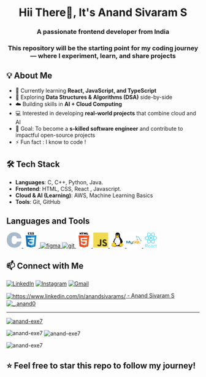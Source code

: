 
<h1 align="center">Hii There👋, It's Anand Sivaram S</h1>
<h3 align="center">A passionate frontend developer from India</h3>
<h3 align="center"> This repository will be the starting point for my coding journey — where I experiment, learn, and share projects </h3>



## 💡 About Me
- 🌱 Currently learning **React, JavaScript, and TypeScript**
- 📘 Exploring **Data Structures & Algorithms (DSA)** side-by-side
- ☁️ Building skills in **AI + Cloud Computing**
- 💻 Interested in developing **real-world projects** that combine cloud and AI
- 🎯 Goal: To become a **s-killed software engineer** and contribute to impactful open-source projects
- ⚡ Fun fact : I know to code !


## 🛠️ Tech Stack
- **Languages**: C, C++, Python, Java.
- **Frontend**: HTML, CSS, React , Javascript.
- **Cloud & AI (Learning)**: AWS, Machine Learning Basics  
- **Tools**: Git, GitHub

 ## Languages and Tools


<p align="left"> <a href="https://www.cprogramming.com/" target="_blank" rel="noreferrer"> <img src="https://raw.githubusercontent.com/devicons/devicon/master/icons/c/c-original.svg" alt="c" width="40" height="40"/> </a> <a href="https://www.w3schools.com/css/" target="_blank" rel="noreferrer"> <img src="https://raw.githubusercontent.com/devicons/devicon/master/icons/css3/css3-original-wordmark.svg" alt="css3" width="40" height="40"/> </a> <a href="https://www.figma.com/" target="_blank" rel="noreferrer"> <img src="https://www.vectorlogo.zone/logos/figma/figma-icon.svg" alt="figma" width="40" height="40"/> </a> <a href="https://git-scm.com/" target="_blank" rel="noreferrer"> <img src="https://www.vectorlogo.zone/logos/git-scm/git-scm-icon.svg" alt="git" width="40" height="40"/> </a> <a href="https://www.w3.org/html/" target="_blank" rel="noreferrer"> <img src="https://raw.githubusercontent.com/devicons/devicon/master/icons/html5/html5-original-wordmark.svg" alt="html5" width="40" height="40"/> </a> <a href="https://developer.mozilla.org/en-US/docs/Web/JavaScript" target="_blank" rel="noreferrer"> <img src="https://raw.githubusercontent.com/devicons/devicon/master/icons/javascript/javascript-original.svg" alt="javascript" width="40" height="40"/> </a> <a href="https://www.linux.org/" target="_blank" rel="noreferrer"> <img src="https://raw.githubusercontent.com/devicons/devicon/master/icons/linux/linux-original.svg" alt="linux" width="40" height="40"/> </a> <a href="https://www.mysql.com/" target="_blank" rel="noreferrer"> <img src="https://raw.githubusercontent.com/devicons/devicon/master/icons/mysql/mysql-original-wordmark.svg" alt="mysql" width="40" height="40"/> </a> <a href="https://reactjs.org/" target="_blank" rel="noreferrer"> <img src="https://raw.githubusercontent.com/devicons/devicon/master/icons/react/react-original-wordmark.svg" alt="react" width="40" height="40"/> </a> </p>


## 📫 Connect with Me  

[![LinkedIn](https://img.shields.io/badge/-LinkedIn-000?style=for-the-badge&logo=linkedin&logoColor=0A66C2)]([[https://www.linkedin.com/in/YOUR-LINKEDIN-ID](https://www.instagram.com/_.anand0/?next=%2F)](https://www.linkedin.com/in/anandsivarams/)) 
[![Instagram](https://img.shields.io/badge/-Instagram-000?style=for-the-badge&logo=instagram&logoColor=E4405F)]([https://www.instagram.com/YOUR-INSTAGRAM-ID](https://www.instagram.com/_.anand0/?next=%2F))  
[![Gmail](https://img.shields.io/badge/-Gmail-000?style=for-the-badge&logo=gmail&logoColor=EA4335)](mailto:YOURMAIL@gmail.com)  


<a href="https://linkedin.com/in/https://www.linkedin.com/in/anandsivarams/" target="blank"><img align="center" src="https://raw.githubusercontent.com/rahuldkjain/github-profile-readme-generator/master/src/images/icons/Social/linked-in-alt.svg" alt="https://www.linkedin.com/in/anandsivarams/" height="30" width="40" /> - Anand Sivaram S</a>
<a href="https://instagram.com/_.anand0" target="blank"><img align="center" src="https://raw.githubusercontent.com/rahuldkjain/github-profile-readme-generator/master/src/images/icons/Social/instagram.svg" alt="_.anand0" height="30" width="40" /></a>
</p>

---
<p align="left"> <a href="https://github.com/ryo-ma/github-profile-trophy"><img src="https://github-profile-trophy.vercel.app/?username=anand-exe7" alt="anand-exe7" /></a> </p>


<p><img align="left" src="https://github-readme-stats.vercel.app/api/top-langs?username=anand-exe7&show_icons=true&locale=en&layout=compact" alt="anand-exe7" /></p>

<p>&nbsp;<img align="center" src="https://github-readme-stats.vercel.app/api?username=anand-exe7&show_icons=true&locale=en" alt="anand-exe7" /></p>


<p align="left"> <img src="https://komarev.com/ghpvc/?username=anand-exe7&label=Profile%20views&color=0e75b6&style=flat" alt="anand-exe7" /> </p>


⭐️ Feel free to **star** this repo to follow my journey!
---





